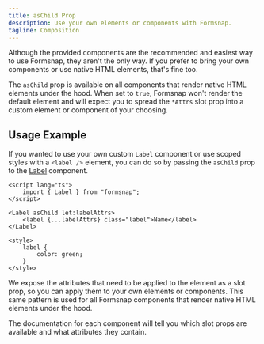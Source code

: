 ```yaml
---
title: asChild Prop
description: Use your own elements or components with Formsnap.
tagline: Composition
---
```


<script>
	import { Callout } from '$lib/components'
</script>

Although the provided components are the recommended and easiest way to use Formsnap, they aren't the only way. If you prefer to bring your own components or use native HTML elements, that's fine too.

The `asChild` prop is available on all components that render native HTML elements under the hood. When set to `true`, Formsnap won't render the default element and will expect you to spread the `*Attrs` slot prop into a custom element or component of your choosing.

## Usage Example

If you wanted to use your own custom `Label` component or use scoped styles with a `<label />` element, you can do so by passing the `asChild` prop to the [Label](/docs/components/label) component.

```svelte {5-6}
<script lang="ts">
	import { Label } from "formsnap";
</script>

<Label asChild let:labelAttrs>
	<label {...labelAttrs} class="label">Name</label>
</Label>

<style>
	label {
		color: green;
	}
</style>
```

We expose the attributes that need to be applied to the element as a slot prop, so you can apply them to your own elements or components. This same pattern is used for all Formsnap components that render native HTML elements under the hood.

<Callout type="tip">

The documentation for each component will tell you which slot props are available and what attributes they contain.

</Callout>
